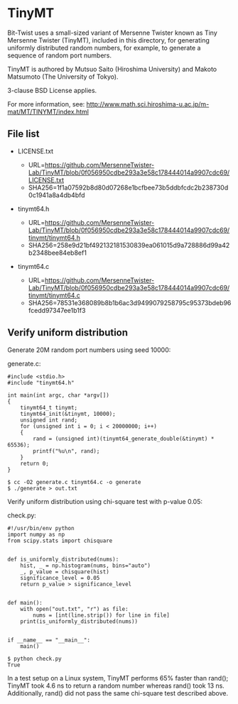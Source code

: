 # TinyMT

Bit-Twist uses a small-sized variant of Mersenne Twister known as Tiny Mersenne Twister (TinyMT),
included in this directory, for generating uniformly distributed random numbers, for example,
to generate a sequence of random port numbers.

TinyMT is authored by
Mutsuo Saito (Hiroshima University) and Makoto Matsumoto (The University of Tokyo).

3-clause BSD License applies.

For more information, see:
http://www.math.sci.hiroshima-u.ac.jp/m-mat/MT/TINYMT/index.html

## File list

- LICENSE.txt
  - URL=https://github.com/MersenneTwister-Lab/TinyMT/blob/0f056950cdbe293a3e58c178444014a9907cdc69/LICENSE.txt
  - SHA256=1f1a07592b8d80d07268e1bcfbee73b5ddbfcdc2b238730d0c1941a8a4db4bfd

- tinymt64.h
  - URL=https://github.com/MersenneTwister-Lab/TinyMT/blob/0f056950cdbe293a3e58c178444014a9907cdc69/tinymt/tinymt64.h
  - SHA256=258e9d21bf492132181530839ea061015d9a728886d99a42b2348bee84eb8ef1

- tinymt64.c
  - URL=https://github.com/MersenneTwister-Lab/TinyMT/blob/0f056950cdbe293a3e58c178444014a9907cdc69/tinymt/tinymt64.c
  - SHA256=78531e368089b8b1b6ac3d9499079258795c95373bdeb96fcedd97347ee1b1f3

## Verify uniform distribution

Generate 20M random port numbers using seed 10000:

generate.c:

```
#include <stdio.h>
#include "tinymt64.h"

int main(int argc, char *argv[])
{
    tinymt64_t tinymt;
    tinymt64_init(&tinymt, 10000);
    unsigned int rand;
    for (unsigned int i = 0; i < 20000000; i++)
    {
        rand = (unsigned int)(tinymt64_generate_double(&tinymt) * 65536);
        printf("%u\n", rand);
    }
    return 0;
}
```

```
$ cc -O2 generate.c tinymt64.c -o generate
$ ./generate > out.txt
```

Verify uniform distribution using chi-square test with p-value 0.05:

check.py:

```
#!/usr/bin/env python
import numpy as np
from scipy.stats import chisquare


def is_uniformly_distributed(nums):
    hist, _ = np.histogram(nums, bins="auto")
    _, p_value = chisquare(hist)
    significance_level = 0.05
    return p_value > significance_level


def main():
    with open("out.txt", "r") as file:
        nums = [int(line.strip()) for line in file]
    print(is_uniformly_distributed(nums))


if __name__ == "__main__":
    main()
```

```
$ python check.py
True
```

In a test setup on a Linux system, TinyMT performs 65% faster than rand();
TinyMT took 4.6 ns to return a random number whereas rand() took 13 ns.
Additionally, rand() did not pass the same chi-square test described above.
